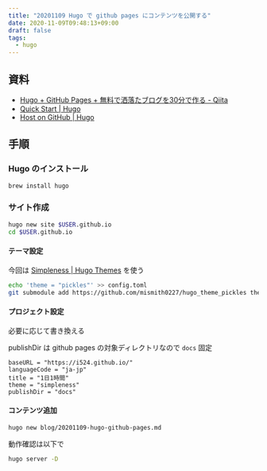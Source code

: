 ```yaml
---
title: "20201109 Hugo で github pages にコンテンツを公開する"
date: 2020-11-09T09:48:13+09:00
draft: false
tags:
  - hugo
---
```


## 資料

- [Hugo + GitHub Pages + 無料で洒落たブログを30分で作る - Qiita](https://qiita.com/yotsak/items/017734d5f873f4f194d4)
- [Quick Start | Hugo](https://gohugo.io/getting-started/quick-start/)
- [Host on GitHub | Hugo](https://gohugo.io/hosting-and-deployment/hosting-on-github/)

## 手順

### Hugo のインストール

```bash
brew install hugo
```

### サイト作成

```bash
hugo new site $USER.github.io
cd $USER.github.io
```

#### テーマ設定

今回は [Simpleness | Hugo Themes](https://themes.gohugo.io/simpleness/) を使う

```bash
echo 'theme = "pickles"' >> config.toml
git submodule add https://github.com/mismith0227/hugo_theme_pickles themes/pickles
```

#### プロジェクト設定

必要に応じて書き換える

publishDir は github pages の対象ディレクトリなので `docs` 固定

```
baseURL = "https://i524.github.io/"
languageCode = "ja-jp"
title = "1日1時間"
theme = "simpleness"
publishDir = "docs"
```

#### コンテンツ追加


```bash
hugo new blog/20201109-hugo-github-pages.md
```

動作確認は以下で

```bash
hugo server -D
```
